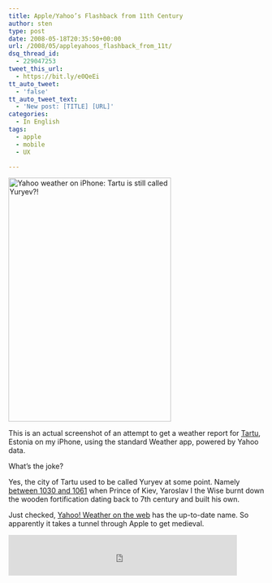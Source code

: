 ```yaml
---
title: Apple/Yahoo’s Flashback from 11th Century
author: sten
type: post
date: 2008-05-18T20:35:50+00:00
url: /2008/05/appleyahoos_flashback_from_11t/
dsq_thread_id:
  - 229047253
tweet_this_url:
  - https://bit.ly/e0QeEi
tt_auto_tweet:
  - 'false'
tt_auto_tweet_text:
  - 'New post: [TITLE] [URL]'
categories:
  - In English
tags:
  - apple
  - mobile
  - UX

---
```

[<img src="http://farm3.static.flickr.com/2100/2499355572_d31ace016e.jpg" alt="Yahoo weather on iPhone: Tartu is still called Yuryev?!" width="320" height="480" />][1]
  
This is an actual screenshot of an attempt to get a weather report for [Tartu][2], Estonia on my iPhone, using the standard Weather app, powered by Yahoo data.
  
What&#8217;s the joke?
  
Yes, the city of Tartu used to be called Yuryev at some point. Namely [between 1030 and 1061][3] when Prince of Kiev, Yaroslav I the Wise burnt down the wooden fortification dating back to 7th century and built his own.
  
Just checked, [Yahoo! Weather on the web][4] has the up-to-date name. So apparently it takes a tunnel through Apple to get medieval.

<iframe src="http://www.facebook.com/plugins/like.php?href=http%3A%2F%2Fsten.tamkivi.com%2F2008%2F05%2Fappleyahoos_flashback_from_11t%2F&layout=standard&show_faces=true&width=450&action=like&colorscheme=light&height=80" scrolling="no" frameborder="0" style="border:none; overflow:hidden; width:450px; height:80px;" allowTransparency="true"></iframe>

 [1]: http://www.flickr.com/photos/seikatsu/2499355572/ "Yahoo weather on iPhone: Tartu is still called Yuryev?! by seikatsu, on Flickr"
 [2]: http://www.tartu.ee
 [3]: http://en.wikipedia.org/wiki/Tartu#History
 [4]: http://weather.yahoo.com/forecast/ENXX0005.html